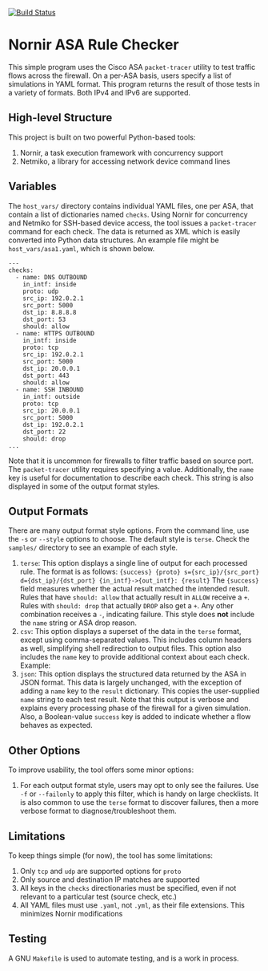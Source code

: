 [![Build Status](
https://travis-ci.org/nickrusso42518/narc.svg?branch=master)](
https://travis-ci.org/nickrusso42518/narc)

# Nornir ASA Rule Checker
This simple program uses the Cisco ASA `packet-tracer` utility to test traffic
flows across the firewall. On a per-ASA basis, users specify a list of
simulations in YAML format. This program returns the result of those tests
in a variety of formats. Both IPv4 and IPv6 are supported.

## High-level Structure
This project is built on two powerful Python-based tools:
  1. Nornir, a task execution framework with concurrency support
  2. Netmiko, a library for accessing network device command lines


## Variables
The `host_vars/` directory contains individual YAML files, one per ASA, that
contain a list of dictionaries named `checks`. Using Nornir for concurrency
and Netmiko for SSH-based device access, the tool issues a `packet-tracer`
command for each check. The data is returned as XML which is easily converted
into Python data structures. An example file might be `host_vars/asa1.yaml`,
which is shown below.
```
---
checks:
  - name: DNS OUTBOUND
    in_intf: inside
    proto: udp
    src_ip: 192.0.2.1
    src_port: 5000
    dst_ip: 8.8.8.8
    dst_port: 53
    should: allow
  - name: HTTPS OUTBOUND
    in_intf: inside
    proto: tcp
    src_ip: 192.0.2.1
    src_port: 5000
    dst_ip: 20.0.0.1
    dst_port: 443
    should: allow
  - name: SSH INBOUND
    in_intf: outside
    proto: tcp
    src_ip: 20.0.0.1
    src_port: 5000
    dst_ip: 192.0.2.1
    dst_port: 22
    should: drop
...
```

Note that it is uncommon for firewalls to filter traffic based on source port.
The `packet-tracer` utility requires specifying a value. Additionally, the
`name` key is useful for documentation to describe each check. This string
is also displayed in some of the output format styles.

## Output Formats
There are many output format style options. From the command line, use the
`-s` or `--style` options to choose. The default style is `terse`. Check the
`samples/` directory to see an example of each style.
  1. `terse`: This option displays a single line of output for each processed
     rule. The format is as follows:
     `{success} {proto} s={src_ip}/{src_port} d={dst_ip}/{dst_port} {in_intf}->{out_intf}: {result}`
     The `{success}` field measures whether the actual result matched the intended
     result. Rules that have `should: allow` that actually result in `ALLOW`
     receive a `+`. Rules with `should: drop` that actually `DROP` also get a
     `+`. Any other combination receives a `-`, indicating failure.
     This style does **not** include the `name` string or ASA drop reason.
  2. `csv`: This option displays a superset of the data in the `terse` format,
     except using comma-separated values. This includes column headers as well,
     simplifying shell redirection to output files. This option also includes
     the `name` key to provide additional context about each check. Example:
  3. `json`: This option displays the structured data returned by the ASA in
     JSON format. This data is largely unchanged, with the exception of
     adding a `name` key to the `result` dictionary. This copies the
     user-supplied `name` string to each test result. Note that this output
     is verbose and explains every processing phase of the firewall for
     a given simulation. Also, a Boolean-value `success` key is added to
     indicate whether a flow behaves as expected.

## Other Options
To improve usability, the tool offers some minor options:
  1. For each output format style, users may opt to only see the failures. Use
     `-f` or `--failonly` to apply this filter, which is handy on large
     checklists. It is also common to use the `terse` format to discover
     failures, then a more verbose format to diagnose/troubleshoot them.

## Limitations
To keep things simple (for now), the tool has some limitations:
  1. Only `tcp` and `udp` are supported options for `proto`
  2. Only source and destination IP matches are supported
  3. All keys in the `checks` directionaries must be specified,
     even if not relevant to a particular test (source check, etc.)
  4. All YAML files must use `.yaml`, not `.yml`, as their
     file extensions. This minimizes Nornir modifications

## Testing
A GNU `Makefile` is used to automate testing, and is a work in process.

